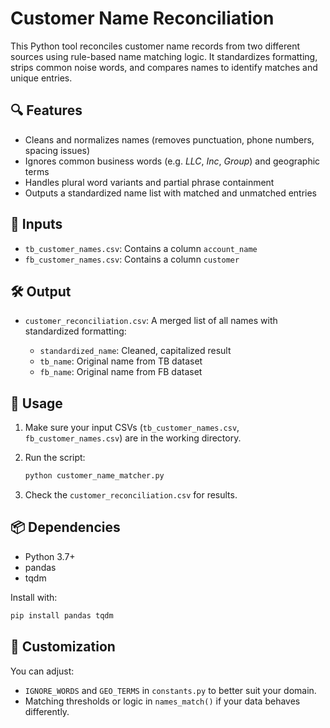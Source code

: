 # Customer Name Reconciliation

This Python tool reconciles customer name records from two different sources using rule-based name matching logic. It
standardizes formatting, strips common noise words, and compares names to identify matches and unique entries.

## 🔍 Features

* Cleans and normalizes names (removes punctuation, phone numbers, spacing issues)
* Ignores common business words (e.g. *LLC*, *Inc*, *Group*) and geographic terms
* Handles plural word variants and partial phrase containment
* Outputs a standardized name list with matched and unmatched entries

## 📂 Inputs

* `tb_customer_names.csv`: Contains a column `account_name`
* `fb_customer_names.csv`: Contains a column `customer`

## 🛠️ Output

* `customer_reconciliation.csv`: A merged list of all names with standardized formatting:

    * `standardized_name`: Cleaned, capitalized result
    * `tb_name`: Original name from TB dataset
    * `fb_name`: Original name from FB dataset

## 🚀 Usage

1. Make sure your input CSVs (`tb_customer_names.csv`, `fb_customer_names.csv`) are in the working directory.
2. Run the script:

   ```bash
   python customer_name_matcher.py
   ```
3. Check the `customer_reconciliation.csv` for results.

## 📦 Dependencies

* Python 3.7+
* pandas
* tqdm

Install with:

```bash
pip install pandas tqdm
```

## 🔧 Customization

You can adjust:

* `IGNORE_WORDS` and `GEO_TERMS` in `constants.py` to better suit your domain.
* Matching thresholds or logic in `names_match()` if your data behaves differently.
